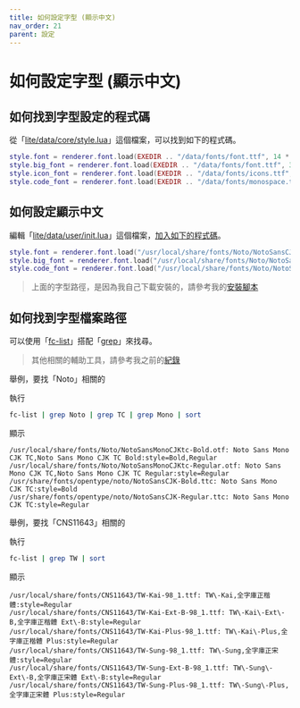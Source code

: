 ```yaml
---
title: 如何設定字型 (顯示中文)
nav_order: 21
parent: 設定
---
```


# 如何設定字型 (顯示中文)

## 如何找到字型設定的程式碼

從「[lite/data/core/style.lua](https://github.com/rxi/lite/blob/master/data/core/style.lua#L10)」這個檔案，可以找到如下的程式碼。

``` lua
style.font = renderer.font.load(EXEDIR .. "/data/fonts/font.ttf", 14 * SCALE)
style.big_font = renderer.font.load(EXEDIR .. "/data/fonts/font.ttf", 34 * SCALE)
style.icon_font = renderer.font.load(EXEDIR .. "/data/fonts/icons.ttf", 14 * SCALE)
style.code_font = renderer.font.load(EXEDIR .. "/data/fonts/monospace.ttf", 13.5 * SCALE)
```


## 如何設定顯示中文

編輯「[lite/data/user/init.lua](https://github.com/rxi/lite/blob/master/data/user/init.lua)」這個檔案，[加入如下的程式碼](https://github.com/samwhelp/note-about-lite-editor/blob/master/demo/config/user/init.lua)。

``` lua
style.font = renderer.font.load("/usr/local/share/fonts/Noto/NotoSansCJKtc-Regular.otf", 14 * SCALE)
style.big_font = renderer.font.load("/usr/local/share/fonts/Noto/NotoSansCJKtc-Regular.otf", 34 * SCALE)
style.code_font = renderer.font.load("/usr/local/share/fonts/Noto/NotoSansMonoCJKtc-Regular.otf", 16 * SCALE)
```

> 上面的字型路徑，是因為我自己下載安裝的，請參考我的[安裝腳本](https://github.com/samwhelp/play-ubuntu-20.04-plan/tree/master/prototype-subject/font-wget/noto)


## 如何找到字型檔案路徑

可以使用「[fc-list](http://manpages.ubuntu.com/manpages/focal/en/man1/fc-list.1.html)」搭配「[grep](http://manpages.ubuntu.com/manpages/focal/en/man1/grep.1.html)」來找尋。

> 其他相關的輔助工具，請參考我之前的[紀錄](http://samwhelp.github.io/book-ubuntu-qna/read/howto/configure-font/fontconfig/)

舉例，要找「Noto」相關的

執行

``` sh
fc-list | grep Noto | grep TC | grep Mono | sort
```

顯示

```
/usr/local/share/fonts/Noto/NotoSansMonoCJKtc-Bold.otf: Noto Sans Mono CJK TC,Noto Sans Mono CJK TC Bold:style=Bold,Regular
/usr/local/share/fonts/Noto/NotoSansMonoCJKtc-Regular.otf: Noto Sans Mono CJK TC,Noto Sans Mono CJK TC Regular:style=Regular
/usr/share/fonts/opentype/noto/NotoSansCJK-Bold.ttc: Noto Sans Mono CJK TC:style=Bold
/usr/share/fonts/opentype/noto/NotoSansCJK-Regular.ttc: Noto Sans Mono CJK TC:style=Regular
```

舉例，要找「CNS11643」相關的

執行

``` sh
fc-list | grep TW | sort
```

顯示

```
/usr/local/share/fonts/CNS11643/TW-Kai-98_1.ttf: TW\-Kai,全字庫正楷體:style=Regular
/usr/local/share/fonts/CNS11643/TW-Kai-Ext-B-98_1.ttf: TW\-Kai\-Ext\-B,全字庫正楷體 Ext\-B:style=Regular
/usr/local/share/fonts/CNS11643/TW-Kai-Plus-98_1.ttf: TW\-Kai\-Plus,全字庫正楷體 Plus:style=Regular
/usr/local/share/fonts/CNS11643/TW-Sung-98_1.ttf: TW\-Sung,全字庫正宋體:style=Regular
/usr/local/share/fonts/CNS11643/TW-Sung-Ext-B-98_1.ttf: TW\-Sung\-Ext\-B,全字庫正宋體 Ext\-B:style=Regular
/usr/local/share/fonts/CNS11643/TW-Sung-Plus-98_1.ttf: TW\-Sung\-Plus,全字庫正宋體 Plus:style=Regular
```


